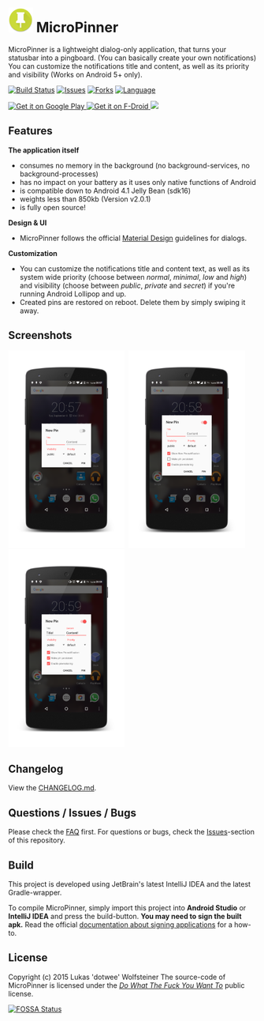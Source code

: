 # <img src="gp-res/playstore_icon.png" height="50px"/> MicroPinner

MicroPinner is a lightweight dialog-only application, that turns your statusbar into a pingboard. (You can basically create your own notifications)
You can customize the notifications title and content, as well as its priority and visibility (Works on Android 5+ only).

[![Build Status](https://travis-ci.org/dotWee/MicroPinner.svg?branch=master)](https://travis-ci.org/dotWee/MicroPinner)
[![Issues](https://img.shields.io/github/issues/dotWee/MicroPinner.svg)](https://github.com/dotWee/MicroPinner/issues)
[![Forks](https://img.shields.io/github/forks/dotWee/MicroPinner.svg)](https://github.com/dotWee/MicroPinner/network/members)
[![Language](https://img.shields.io/badge/language-java-orange.svg)](https://github.com/dotWee/MicroPinner/search?l=java)

<a href="https://play.google.com/store/apps/details?id=de.dotwee.micropinner">
  <img alt="Get it on Google Play"
       src="https://developer.android.com/images/brand/en_generic_rgb_wo_45.png" />
</a>
<a href="https://f-droid.org/repository/browse/?fdid=de.dotwee.micropinner">
  <img alt="Get it on F-Droid"
       src="https://cloud.githubusercontent.com/assets/12447257/8024903/ce8dca32-0d44-11e5-95b0-e97d1d027351.png" />
</a>
<a href="https://app.fossa.io/projects/git%2Bgithub.com%2FdotWee%2FMicroPinner?ref=badge_shield" alt="FOSSA Status"><img src="https://app.fossa.io/api/projects/git%2Bgithub.com%2FdotWee%2FMicroPinner.svg?type=shield"/></a>

## Features

<b>The application itself</b>

+ consumes no memory in the background (no background-services, no background-processes)
+ has no impact on your battery as it uses only native functions of Android
+ is compatible down to Android 4.1 Jelly Bean (sdk16)
+ weights less than 850kb (Version v2.0.1)
+ is fully open source!

<b>Design & UI</b>

+ MicroPinner follows the official [Material Design](https://www.google.com/design/spec/components/dialogs.html#dialogs-specs) guidelines for dialogs.

<b>Customization</b>

+ You can customize the notifications title and content text, as well as its system wide priority (choose between *normal*, *minimal*, *low* and *high*) and visibility (choose between *public*, *private* and *secret*) if you're running Android Lollipop and up.
+ Created pins are restored on reboot. Delete them by simply swiping it away. 

## Screenshots

<img src="art/sc_light_new_framed.png" height="400px"/>
&nbsp;<img src="art/sc_light_new_advanced_framed.png" height="400px"/>
&nbsp;<img src="art/sc_light_new_filled_framed.png" height="400px"/>

## Changelog

View the [CHANGELOG.md](/docs/CHANGELOG.md).

## Questions / Issues / Bugs

Please check the [FAQ](/docs/FAQ.md) first.
For questions or bugs, check the [Issues](https://github.com/dotWee/MicroPinner/issues)-section of this repository.

## Build

This project is developed using JetBrain's latest IntelliJ IDEA and the latest Gradle-wrapper.

To compile MicroPinner, simply import this project into **Android Studio** or **IntelliJ IDEA** and press the build-button.
**You may need to sign the built apk.** Read the official [documentation about signing applications](https://developer.android.com/tools/publishing/app-signing.html) for a how-to.

## License

Copyright (c) 2015 Lukas 'dotwee' Wolfsteiner
The source-code of MicroPinner is licensed under the [_Do What The Fuck You Want To_](/LICENSE.md) public license.


[![FOSSA Status](https://app.fossa.io/api/projects/git%2Bgithub.com%2FdotWee%2FMicroPinner.svg?type=large)](https://app.fossa.io/projects/git%2Bgithub.com%2FdotWee%2FMicroPinner?ref=badge_large)